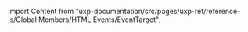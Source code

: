 
import Content from "uxp-documentation/src/pages/uxp-ref/reference-js/Global Members/HTML Events/EventTarget";

<Content query="product=xd"/>
